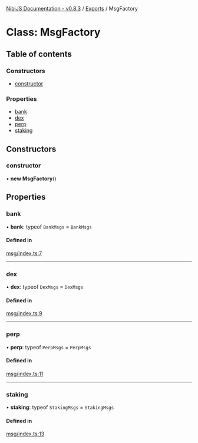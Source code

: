 [NibiJS Documentation - v0.8.3](../README.md) / [Exports](../README.md) / MsgFactory

# Class: MsgFactory

## Table of contents

### Constructors

- [constructor](MsgFactory.md#constructor)

### Properties

- [bank](MsgFactory.md#bank)
- [dex](MsgFactory.md#dex)
- [perp](MsgFactory.md#perp)
- [staking](MsgFactory.md#staking)

## Constructors

### constructor

• **new MsgFactory**()

## Properties

### bank

• **bank**: typeof `BankMsgs` = `BankMsgs`

#### Defined in

[msg/index.ts:7](https://github.com/NibiruChain/ts-sdk/blob/5bcbdf3/packages/nibijs/src/msg/index.ts#L7)

___

### dex

• **dex**: typeof `DexMsgs` = `DexMsgs`

#### Defined in

[msg/index.ts:9](https://github.com/NibiruChain/ts-sdk/blob/5bcbdf3/packages/nibijs/src/msg/index.ts#L9)

___

### perp

• **perp**: typeof `PerpMsgs` = `PerpMsgs`

#### Defined in

[msg/index.ts:11](https://github.com/NibiruChain/ts-sdk/blob/5bcbdf3/packages/nibijs/src/msg/index.ts#L11)

___

### staking

• **staking**: typeof `StakingMsgs` = `StakingMsgs`

#### Defined in

[msg/index.ts:13](https://github.com/NibiruChain/ts-sdk/blob/5bcbdf3/packages/nibijs/src/msg/index.ts#L13)
